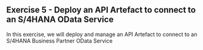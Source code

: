 ## Exercise 5 - Deploy an API Artefact to connect to an S/4HANA OData Service

In this exercise, we will deploy and manage an API Artefact to connect to an S/4HANA Business Partner OData Service